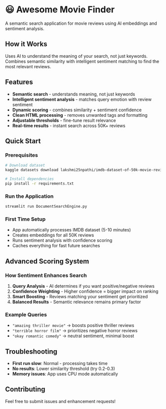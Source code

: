 # 😃 Awesome Movie Finder

A semantic search application for movie reviews using AI embeddings and sentiment analysis.

## How it Works

Uses AI to understand the meaning of your search, not just keywords. Combines semantic similarity with intelligent sentiment matching to find the most relevant reviews.

## Features

- **Semantic search** - understands meaning, not just keywords
- **Intelligent sentiment analysis** - matches query emotion with review sentiment
- **Dynamic scoring** - combines similarity + sentiment confidence
- **Clean HTML processing** - removes unwanted tags and formatting
- **Adjustable thresholds** - fine-tune result relevance
- **Real-time results** - instant search across 50K+ reviews

## Quick Start

### Prerequisites
```bash
# Download dataset
kaggle datasets download lakshmi25npathi/imdb-dataset-of-50k-movie-reviews

# Install dependencies  
pip install -r requirements.txt
```

### Run the Application
```bash
streamlit run DocumentSearchEngine.py
```

### First Time Setup
- App automatically processes IMDB dataset (5-10 minutes)
- Creates embeddings for all 50K reviews
- Runs sentiment analysis with confidence scoring
- Caches everything for fast future searches

## Advanced Scoring System

### How Sentiment Enhances Search
1. **Query Analysis** - AI determines if you want positive/negative reviews
2. **Confidence Weighting** - Higher confidence = bigger impact on ranking
3. **Smart Boosting** - Reviews matching your sentiment get prioritized
4. **Balanced Results** - Semantic relevance remains primary factor

### Example Queries
- `"amazing thriller movie"` → boosts positive thriller reviews
- `"terrible horror film"` → prioritizes negative horror reviews  
- `"okay romantic comedy"` → neutral sentiment, minimal boost

## Troubleshooting

- **First run slow**: Normal - processing takes time
- **No results**: Lower similarity threshold (try 0.2-0.3)
- **Memory issues**: App uses CPU mode automatically

## Contributing
Feel free to submit issues and enhancement requests!

